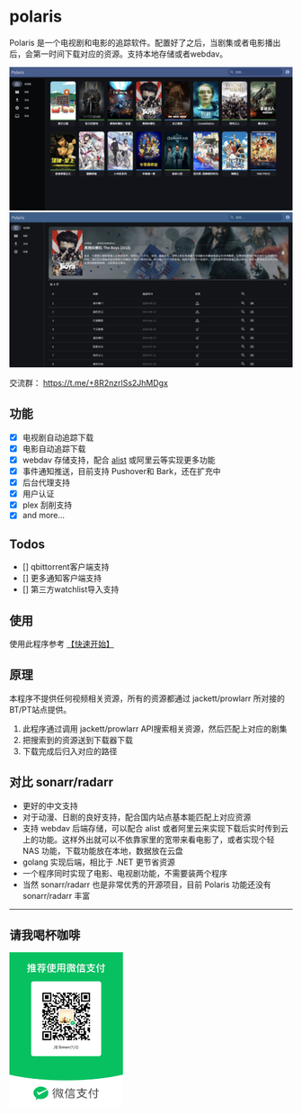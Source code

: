 # polaris

Polaris 是一个电视剧和电影的追踪软件。配置好了之后，当剧集或者电影播出后，会第一时间下载对应的资源。支持本地存储或者webdav。

![main_page](./doc/assets/main_page.png)
![detail_page](./doc/assets/detail_page.png)

交流群： https://t.me/+8R2nzrlSs2JhMDgx

## 功能

- [x] 电视剧自动追踪下载
- [x] 电影自动追踪下载
- [x] webdav 存储支持，配合 [alist](https://github.com/alist-org/alist) 或阿里云等实现更多功能
- [x] 事件通知推送，目前支持 Pushover和 Bark，还在扩充中
- [x] 后台代理支持
- [x] 用户认证
- [x] plex 刮削支持
- [x] and more...

## Todos

- [] qbittorrent客户端支持
- [] 更多通知客户端支持
- [] 第三方watchlist导入支持

## 使用

使用此程序参考 [【快速开始】](./doc/quick_start.md)

## 原理

本程序不提供任何视频相关资源，所有的资源都通过 jackett/prowlarr 所对接的BT/PT站点提供。
    
1. 此程序通过调用 jackett/prowlarr API搜索相关资源，然后匹配上对应的剧集
2. 把搜索到的资源送到下载器下载
3. 下载完成后归入对应的路径

## 对比 sonarr/radarr
* 更好的中文支持
* 对于动漫、日剧的良好支持，配合国内站点基本能匹配上对应资源
* 支持 webdav 后端存储，可以配合 alist 或者阿里云来实现下载后实时传到云上的功能。这样外出就可以不依靠家里的宽带来看电影了，或者实现个轻 NAS 功能，下载功能放在本地，数据放在云盘
* golang 实现后端，相比于 .NET 更节省资源
* 一个程序同时实现了电影、电视剧功能，不需要装两个程序
* 当然 sonarr/radarr 也是非常优秀的开源项目，目前 Polaris 功能还没有 sonarr/radarr 丰富

-------------

## 请我喝杯咖啡

<img src="./doc/assets/wechat.JPG" width=40% height=40%>

